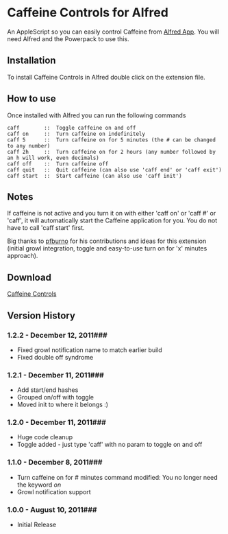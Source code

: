 Caffeine Controls for Alfred
============

An AppleScript so you can easily control Caffeine from [Alfred App](http://alfredapp.com/). You will need Alfred and the Powerpack to use this.

Installation
----------------

To install Caffeine Controls in Alfred double click on the extension file.

How to use
----------------

Once installed with Alfred you can run the following commands

    caff        ::  Toggle caffeine on and off
    caff on     ::  Turn caffeine on indefinitely
    caff 5      ::  Turn caffeine on for 5 minutes (the # can be changed to any number)
    caff 2h     ::  Turn caffeine on for 2 hours (any number followed by an h will work, even decimals)
    caff off    ::  Turn caffeine off
    caff quit   ::  Quit caffeine (can also use 'caff end' or 'caff exit')
    caff start  ::  Start caffeine (can also use 'caff init')


Notes
----------------
If caffeine is not active and you turn it on with either 'caff on' or 'caff #' or 'caff', it will automatically start the Caffeine application for you. You do not have to call 'caff start' first.

Big thanks to [pfburno](https://github.com/pfbruno) for his contributions and ideas for this extension (initial growl integration, toggle and easy-to-use turn on for 'x' minutes approach).


Download
----------------
[Caffeine Controls](https://github.com/phpfunk/alfred-caffeine-controls/downloads)


## Version History ##

### 1.2.2 - December 12, 2011###

- Fixed growl notification name to match earlier build
- Fixed double off syndrome

### 1.2.1 - December 11, 2011###

- Add start/end hashes
- Grouped on/off with toggle
- Moved init to where it belongs :)

### 1.2.0 - December 11, 2011###

- Huge code cleanup
- Toggle added - just type 'caff' with no param to toggle on and off

### 1.1.0 - December 8, 2011###

- Turn caffeine on for # minutes command modified: You no longer need
  the keyword *on*
- Growl notification support


### 1.0.0 - August 10, 2011###

- Initial Release
